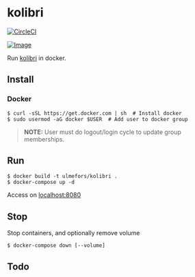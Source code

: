 # kolibri

[![CircleCI](https://circleci.com/gh/ulmefors/kolibri.svg?style=svg)](https://circleci.com/gh/ulmefors/kolibri)

[![Image](https://images.microbadger.com/badges/image/ulmefors/kolibri.svg)](https://microbadger.com/images/ulmefors/kolibri)

Run [kolibri](https://learningequality.org/kolibri) in docker.

## Install

### Docker

```shell
$ curl -sSL https://get.docker.com | sh  # Install docker
$ sudo usermod -aG docker $USER  # Add user to docker group
```

> **NOTE:** User must do logout/login cycle to update group memberships.

## Run

```shell
$ docker build -t ulmefors/kolibri .
$ docker-compose up -d
```

Access on [localhost:8080](http://localhost:8080)

## Stop

Stop containers, and optionally remove volume

```shell
$ docker-compose down [--volume]
```

## Todo

